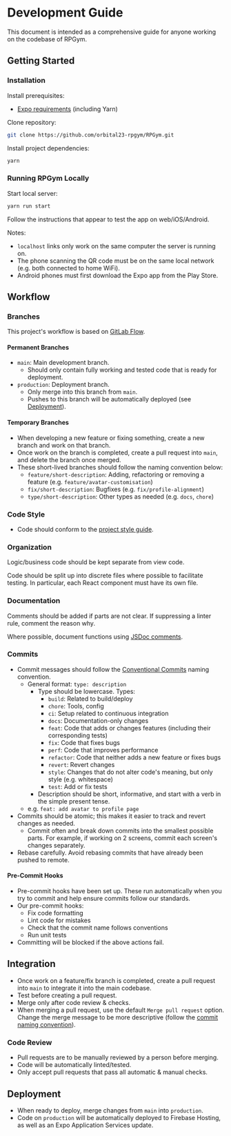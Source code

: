 # Development Guide

This document is intended as a comprehensive guide for anyone working on the codebase of RPGym.

## Getting Started

### Installation

Install prerequisites:

- [Expo requirements](https://docs.expo.dev/get-started/installation/#requirements) (including Yarn)

Clone repository:

```sh
git clone https://github.com/orbital23-rpgym/RPGym.git
```

Install project dependencies:

```sh
yarn
```

### Running RPGym Locally

Start local server:

```sh
yarn run start
```

Follow the instructions that appear to test the app on web/iOS/Android.

Notes:

- `localhost` links only work on the same computer the server is running on.
- The phone scanning the QR code must be on the same local network (e.g. both connected to home WiFi).
- Android phones must first download the Expo app from the Play Store.

## Workflow

### Branches

This project's workflow is based on [GitLab Flow](https://docs.gitlab.com/ee/topics/gitlab_flow.html#production-branch-with-gitlab-flow).

#### Permanent Branches

- `main`: Main development branch.
  - Should only contain fully working and tested code that is ready for deployment.
- `production`: Deployment branch.
  - Only merge into this branch from `main`.
  - Pushes to this branch will be automatically deployed (see [Deployment](#deployment)).

#### Temporary Branches

- When developing a new feature or fixing something, create a new branch and work on that branch.
- Once work on the branch is completed, create a pull request into `main`, and delete the branch once merged.
- These short-lived branches should follow the naming convention below:
  - `feature/short-description`: Adding, refactoring or removing a feature (e.g. `feature/avatar-customisation`)
  - `fix/short-description`: Bugfixes (e.g. `fix/profile-alignment`)
  - `type/short-description`: Other types as needed (e.g. `docs`, `chore`)

### Code Style

- Code should conform to the [project style guide](/docs/style.md).

### Organization

Logic/business code should be kept separate from view code.

Code should be split up into discrete files where possible to facilitate testing. In particular, each React component must have its own file.

### Documentation

Comments should be added if parts are not clear. If suppressing a linter rule, comment the reason why.

Where possible, document functions using [JSDoc comments](https://jsdoc.app/about-getting-started.html#adding-documentation-comments-to-your-code).

### Commits

- Commit messages should follow the [Conventional Commits](https://www.conventionalcommits.org/en/v1.0.0/#summary) naming convention.
  - General format: `type: description`
    - Type should be lowercase. Types:
      - `build`: Related to build/deploy
      - `chore`: Tools, config
      - `ci`: Setup related to continuous integration
      - `docs`: Documentation-only changes
      - `feat`: Code that adds or changes features (including their corresponding tests)
      - `fix`: Code that fixes bugs
      - `perf`: Code that improves performance
      - `refactor`: Code that neither adds a new feature or fixes bugs
      - `revert`: Revert changes
      - `style`: Changes that do not alter code's meaning, but only style (e.g. whitespace)
      - `test`: Add or fix tests
    - Description should be short, informative, and start with a verb in the simple present tense.
  - e.g. `feat: add avatar to profile page`
- Commits should be atomic; this makes it easier to track and revert changes as needed.
  - Commit often and break down commits into the smallest possible parts. For example, if working on 2 screens, commit each screen's changes separately.
- Rebase carefully. Avoid rebasing commits that have already been pushed to remote.

#### Pre-Commit Hooks

- Pre-commit hooks have been set up. These run automatically when you try to commit and help ensure commits follow our standards.
- Our pre-commit hooks:
  - Fix code formatting
  - Lint code for mistakes
  - Check that the commit name follows conventions
  - Run unit tests
- Committing will be blocked if the above actions fail.

## Integration

- Once work on a feature/fix branch is completed, create a pull request into `main` to integrate it into the main codebase.
- Test before creating a pull request.
- Merge only after code review & checks.
- When merging a pull request, use the default `Merge pull request` option. Change the merge message to be more descriptive (follow the [commit naming convention](#commits)).

### Code Review

- Pull requests are to be manually reviewed by a person before merging.
- Code will be automatically linted/tested.
- Only accept pull requests that pass all automatic & manual checks.

## Deployment

- When ready to deploy, merge changes from `main` into `production`.
- Code on `production` will be automatically deployed to Firebase Hosting, as well as an Expo Application Services update.
